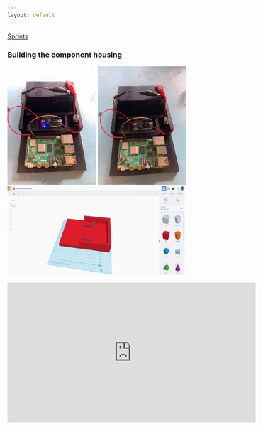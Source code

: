 ```yaml
---
layout: default
---
```


[Sprints](Sprints.md)

### Building the component housing

<img src="images/switch_on.jpg" alt="drawing" width="200"/> <img src="images/switch_off.jpg" alt="drawing" width="200"/> <img src="images/conponent_housing.png" alt="drawing" width="400" height="200"/>


<iframe width="560" height="315" src="https://www.youtube.com/embed/aqs5S3J1gq4" frameborder="0" allow="accelerometer; autoplay; encrypted-media; gyroscope; picture-in-picture" allowfullscreen></iframe>

